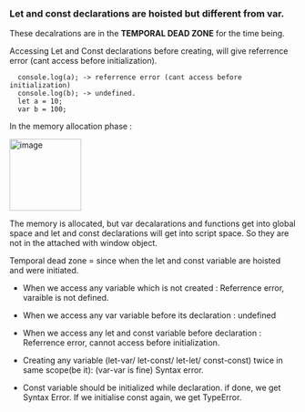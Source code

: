 ### Let and const declarations are hoisted but different from var.
These decalrations are in the **TEMPORAL DEAD ZONE** for the time being.

Accessing Let and Const declarations before creating, will give referrence error (cant access before initialization).

      console.log(a); -> referrence error (cant access before initialization)
      console.log(b); -> undefined.
      let a = 10;
      var b = 100;

In the memory allocation phase : 

<img width="126" alt="image" src="https://user-images.githubusercontent.com/72781278/206710456-de58e060-1545-40dd-816d-4959966e4095.png">

The memory is allocated,
but var decalarations and functions get into global space and let and const declarations will get into script space.
So they are not in the attached with window object.

Temporal dead zone = since when the let and const variable are hoisted and were initiated.

- When we access any variable which is not created : 
Referrence error, varaible is not defined.

- When we access any var variable before its declaration : 
undefined

- When we access any let and const variable before declaration :
Referrence error, cannot access before initialization.

- Creating any variable (let-var/ let-const/ let-let/ const-const) twice in same scope(be it): 
(var-var is fine) 
Syntax error. 

- Const variable should be initialized while declaration.
if done, we get Syntax Error.
If we initialise const again, we get TypeError.
